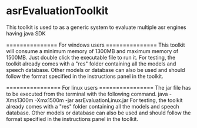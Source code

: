 # asrEvaluationToolkit
This toolkit is used to as a generic system to evaluate multiple asr engines having java SDK

=============== For windows users ===============
This toolkit will consume a minimum memory of 1300MB and maximum memory of 1500MB.
Just double click the executable file to run it.
For testing, the toolkit already comes with a "res" folder containing all the models and speech database.
Other models or database can also be used and should follow the format specified in the instructions panel in the toolkit.


================ For linux users ================
The jar file has to be executed from the terminal with the following command.
java -Xms1300m -Xmx1500m -jar asrEvaluationLinux.jar
For testing, the toolkit already comes with a "res" folder containing all the models and speech database.
Other models or database can also be used and should follow the format specified in the instructions panel in the toolkit.
